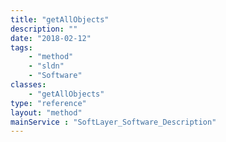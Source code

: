 ```yaml
---
title: "getAllObjects"
description: ""
date: "2018-02-12"
tags:
    - "method"
    - "sldn"
    - "Software"
classes:
    - "getAllObjects"
type: "reference"
layout: "method"
mainService : "SoftLayer_Software_Description"
---
```

